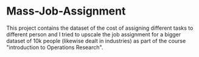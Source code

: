 # Mass-Job-Assignment

This project contains the dataset of the cost of assigning different tasks to different person and I tried to upscale the job assignment for a bigger dataset of 10k people (likewise dealt in industries) as part of the course "introduction to Operations Research".
